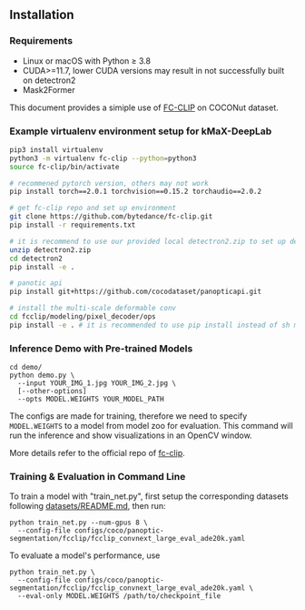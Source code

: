 ## Installation

### Requirements
- Linux or macOS with Python ≥ 3.8
- CUDA>=11.7, lower CUDA versions may result in not successfully built on detectron2
- Mask2Former

This document provides a simiple use of [FC-CLIP](https://github.com/bytedance/fc-clip) on COCONut dataset.

### Example virtualenv environment setup for kMaX-DeepLab
```bash
pip3 install virtualenv
python3 -m virtualenv fc-clip --python=python3
source fc-clip/bin/activate

# recommened pytorch version, others may not work
pip install torch==2.0.1 torchvision==0.15.2 torchaudio==2.0.2

# get fc-clip repo and set up environment
git clone https://github.com/bytedance/fc-clip.git
pip install -r requirements.txt

# it is recommend to use our provided local detectron2.zip to set up detectron2
unzip detectron2.zip
cd detectron2
pip install -e .

# panotic api
pip install git+https://github.com/cocodataset/panopticapi.git

# install the multi-scale deformable conv
cd fcclip/modeling/pixel_decoder/ops
pip install -e . # it is recommended to use pip install instead of sh make.sh which does not work any more.

```

### Inference Demo with Pre-trained Models

```
cd demo/
python demo.py \
  --input YOUR_IMG_1.jpg YOUR_IMG_2.jpg \
  [--other-options]
  --opts MODEL.WEIGHTS YOUR_MODEL_PATH
```
The configs are made for training, therefore we need to specify `MODEL.WEIGHTS` to a model from model zoo for evaluation.
This command will run the inference and show visualizations in an OpenCV window.

More details refer to the official repo of [fc-clip](https://github.com/bytedance/fc-clip.git).


### Training & Evaluation in Command Line

To train a model with "train_net.py", first
setup the corresponding datasets following
[datasets/README.md](https://github.com/bytedance/fc-clip/blob/main/datasets/README.md),
then run:
```
python train_net.py --num-gpus 8 \
  --config-file configs/coco/panoptic-segmentation/fcclip/fcclip_convnext_large_eval_ade20k.yaml
```


To evaluate a model's performance, use
```
python train_net.py \
  --config-file configs/coco/panoptic-segmentation/fcclip/fcclip_convnext_large_eval_ade20k.yaml \
  --eval-only MODEL.WEIGHTS /path/to/checkpoint_file
```
